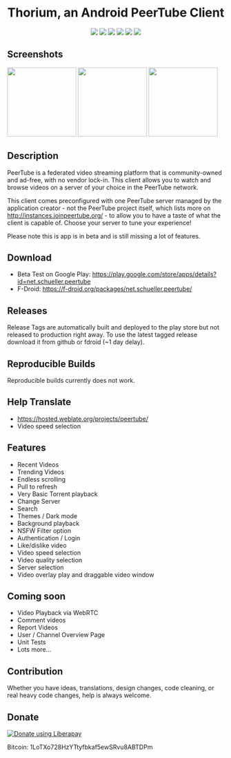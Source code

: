 <h1 align="center">
  Thorium, an Android PeerTube Client 
</h1>

<p align="center">
<a href="https://github.com/sschueller/peertube-android/releases/latest" alt="GitHub release"><img src="https://img.shields.io/github/release/sschueller/peertube-android.svg" ></a>
<a href="https://www.gnu.org/licenses/gpl-3.0" alt="License: GPLv3"><img src="https://img.shields.io/badge/License-GPL%20v3-blue.svg"></a>
<a href="https://f-droid.org/de/packages/net.anticlimacticteleservices.peertube/" alt="F-Droid release"><img src="https://img.shields.io/f-droid/v/net.anticlimacticteleservices.peertube.svg"></a>
<a href="https://hosted.weblate.org/projects/peertube/" alt="Translation Status"><img src="https://hosted.weblate.org/widgets/peertube/-/svg-badge.svg"></a>
<a href="https://www.bountysource.com/teams/peertube-android" alt="Bountysource bounties"><img src="https://img.shields.io/bountysource/team/peertube-android/activity.svg?colorB=cd201f"></a>
<a href="https://liberapay.com/sschueller/donate" alt="Donate Link"><img src="http://img.shields.io/liberapay/patrons/sschueller.svg?logo=liberapay"></a>
</p>

## Screenshots
[<img src="fastlane/metadata/android/en-US/images/phoneScreenshots/1_en-US.png" width=160>](fastlane/metadata/android/en-US/images/phoneScreenshots/1_en-US.png)
[<img src="fastlane/metadata/android/en-US/images/phoneScreenshots/2_en-US.png" width=160>](fastlane/metadata/android/en-US/images/phoneScreenshots/2_en-US.png)
[<img src="fastlane/metadata/android/en-US/images/phoneScreenshots/3_en-US.png" width=160>](fastlane/metadata/android/en-US/images/phoneScreenshots/3_en-US.png)

## Description
PeerTube is a federated video streaming platform that is community-owned and ad-free, with no vendor lock-in. This client allows you to watch and browse videos on a server of your choice in the PeerTube network.

This client comes preconfigured with one PeerTube server managed by the application creator - not the PeerTube project itself, which lists more on http://instances.joinpeertube.org/ - to allow you to have a taste of what the client is capable of. Choose your server to tune your experience!

Please note this is app is in beta and is still missing a lot of features.


## Download
* Beta Test on Google Play: https://play.google.com/store/apps/details?id=net.schueller.peertube
* F-Droid: https://f-droid.org/packages/net.schueller.peertube/

## Releases
Release Tags are automatically built and deployed to the play store but not released to production right away. 
To use the latest tagged release download it from github or fdroid (~1 day delay).

## Reproducible Builds
Reproducible builds currently does not work.

## Help Translate
* https://hosted.weblate.org/projects/peertube/
* Video speed selection

## Features

* Recent Videos
* Trending Videos
* Endless scrolling
* Pull to refresh
* Very Basic Torrent playback
* Change Server
* Search
* Themes / Dark mode
* Background playback
* NSFW Filter option
* Authentication / Login
* Like/dislike video
* Video speed selection
* Video quality selection
* Server selection
* Video overlay play and draggable video window

## Coming soon

* Video Playback via WebRTC
* Comment videos
* Report Videos
* User / Channel Overview Page
* Unit Tests
* Lots more...

## Contribution
Whether you have ideas, translations, design changes, code cleaning, or real heavy code changes, help is always welcome.

## Donate

<noscript><a href="https://liberapay.com/sschueller/donate"><img alt="Donate using Liberapay" src="https://liberapay.com/assets/widgets/donate.svg"></a></noscript>

Bitcoin: 1LoTXo728HzYTtyfbkaf5ewSRvu8ABTDPm
